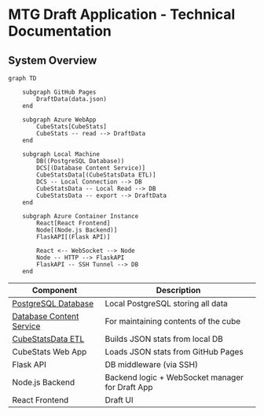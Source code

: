 # MTG Draft Application - Technical Documentation

## System Overview

```mermaid
graph TD

    subgraph GitHub Pages
        DraftData(data.json)
    end

    subgraph Azure WebApp
        CubeStats[CubeStats]
        CubeStats -- read --> DraftData
    end

    subgraph Local Machine
        DB((PostgreSQL Database))
        DCS[(Database Content Service)]
        CubeStatsData[(CubeStatsData ETL)]
        DCS -- Local Connection --> DB
        CubeStatsData -- Local Read --> DB
        CubeStatsData -- export --> DraftData
    end

    subgraph Azure Container Instance
        React[React Frontend]
        Node[(Node.js Backend)]
        FlaskAPI[(Flask API)]
        
        React <-- WebSocket --> Node
        Node -- HTTP --> FlaskAPI
        FlaskAPI -- SSH Tunnel --> DB
    end

 ```

| Component | Description | 
|----------|----------|
| [PostgreSQL Database](./PostgreSQL.md)  | 	Local PostgreSQL storing all data  |
| [Database Content Service](./DCS.md)  | For maintaining contents of the cube  |
| [CubeStatsData ETL](./CubeStatsETL.md) | Builds JSON stats from local DB |
| CubeStats Web App | Loads JSON stats from GitHub Pages |
| Flask API |	DB middleware (via SSH) |
| Node.js Backend | Backend logic + WebSocket manager for Draft App |
| React Frontend | Draft UI |
